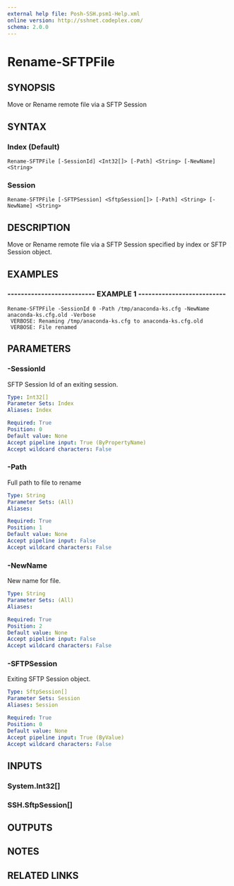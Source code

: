 ```yaml
---
external help file: Posh-SSH.psm1-Help.xml
online version: http://sshnet.codeplex.com/
schema: 2.0.0
---
```


# Rename-SFTPFile

## SYNOPSIS
Move or Rename remote file via a SFTP Session

## SYNTAX

### Index (Default)
```
Rename-SFTPFile [-SessionId] <Int32[]> [-Path] <String> [-NewName] <String>
```

### Session
```
Rename-SFTPFile [-SFTPSession] <SftpSession[]> [-Path] <String> [-NewName] <String>
```

## DESCRIPTION
Move or Rename remote file via a SFTP Session  specified by index or SFTP Session object.

## EXAMPLES

### -------------------------- EXAMPLE 1 --------------------------
```
Rename-SFTPFile -SessionId 0 -Path /tmp/anaconda-ks.cfg -NewName anaconda-ks.cfg.old -Verbose
 VERBOSE: Renaming /tmp/anaconda-ks.cfg to anaconda-ks.cfg.old
 VERBOSE: File renamed
```

## PARAMETERS

### -SessionId
SFTP Session Id of an exiting session.

```yaml
Type: Int32[]
Parameter Sets: Index
Aliases: Index

Required: True
Position: 0
Default value: None
Accept pipeline input: True (ByPropertyName)
Accept wildcard characters: False
```

### -Path
Full path to file to rename

```yaml
Type: String
Parameter Sets: (All)
Aliases: 

Required: True
Position: 1
Default value: None
Accept pipeline input: False
Accept wildcard characters: False
```

### -NewName
New name for file.

```yaml
Type: String
Parameter Sets: (All)
Aliases: 

Required: True
Position: 2
Default value: None
Accept pipeline input: False
Accept wildcard characters: False
```

### -SFTPSession
Exiting SFTP Session object.

```yaml
Type: SftpSession[]
Parameter Sets: Session
Aliases: Session

Required: True
Position: 0
Default value: None
Accept pipeline input: True (ByValue)
Accept wildcard characters: False
```

## INPUTS

### System.Int32[]

### SSH.SftpSession[]

## OUTPUTS

## NOTES

## RELATED LINKS

